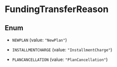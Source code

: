 
# FundingTransferReason

## Enum


* `NEWPLAN` (value: `"NewPlan"`)

* `INSTALLMENTCHARGE` (value: `"InstallmentCharge"`)

* `PLANCANCELLATION` (value: `"PlanCancellation"`)



